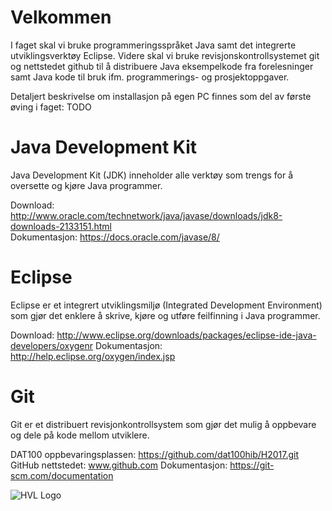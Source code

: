 # Velkommen

I faget skal vi bruke programmeringsspråket Java samt det integrerte utviklingsverktøy Eclipse. Videre skal vi bruke revisjonskontrollsystemet git og nettstedet github til å distribuere Java eksempelkode fra forelesninger samt Java kode til bruk ifm. programmerings- og prosjektoppgaver. 

Detaljert beskrivelse om installasjon på egen PC finnes som del av første øving i faget: TODO 

# Java Development Kit

Java Development Kit (JDK) inneholder alle verktøy som trengs for å oversette og kjøre Java programmer.

Download: <http://www.oracle.com/technetwork/java/javase/downloads/jdk8-downloads-2133151.html>  
Dokumentasjon: https://docs.oracle.com/javase/8/ 

# Eclipse 

Eclipse er et integrert utviklingsmiljø (Integrated Development Environment) som gjør det enklere å skrive, kjøre og utføre feilfinning i Java programmer. 

Download: http://www.eclipse.org/downloads/packages/eclipse-ide-java-developers/oxygenr
Dokumentasjon: http://help.eclipse.org/oxygen/index.jsp

# Git

Git er et distribuert revisjonkontrollsystem som gjør det mulig å oppbevare og dele på kode mellom utviklere. 

DAT100 oppbevaringsplassen: https://github.com/dat100hib/H2017.git 
GitHub nettstedet: www.github.com
Dokumentasjon: https://git-scm.com/documentation 

![HVL Logo]({{site.url}}/assets/img/hvllogo.png)
